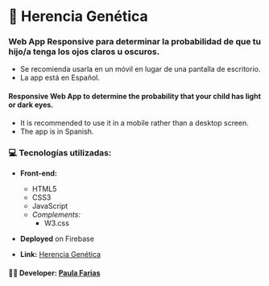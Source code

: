 # :dna: Herencia Genética

### Web App Responsive para determinar la probabilidad de que tu hijo/a tenga los ojos claros u oscuros.
- Se recomienda usarla en un móvil en lugar de una pantalla de escritorio.
- La app está en Español.

#### Responsive Web App to determine the probability that your child has light or dark eyes. 
- It is recommended to use it in a mobile rather than a desktop screen.
- The app is in Spanish.

### :computer: Tecnologías utilizadas: 
- **Front-end:** 
  - HTML5
  - CSS3
  - JavaScript 
  - _Complements:_ 
    - W3.css

- **Deployed** on Firebase 

- **Link:** [Herencia Genética](https://herencia-genetica.firebaseapp.com)


#### :woman_technologist: **Developer:** [Paula Farias](https://linkedin.com/in/paulafarias)

